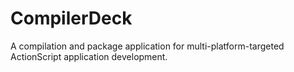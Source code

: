 CompilerDeck
============

A compilation and package application for multi-platform-targeted ActionScript application development.
